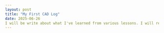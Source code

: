 ```yaml
---
layout: post
title: "My First CAD Log"
date: 2025-06-26
I will be write about what I've learned from various lessons. I will record my path in this website.
---
```

